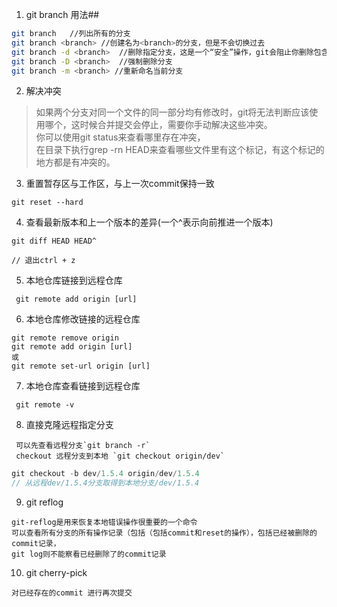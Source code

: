 1. git branch 用法##
```bash
git branch   //列出所有的分支  
git branch <branch> //创建名为<branch>的分支，但是不会切换过去  
git branch -d <branch>  //删除指定分支，这是一个“安全”操作，git会阻止你删除包含未合并更改的分支。  
git branch -D <branch>  //强制删除分支  
git branch -m <branch> //重新命名当前分支  
```
2. 解决冲突  
> 如果两个分支对同一个文件的同一部分均有修改时，git将无法判断应该使用哪个，这时候合并提交会停止，需要你手动解决这些冲突。  
 你可以使用git status来查看哪里存在冲突，  
 在目录下执行grep -rn HEAD来查看哪些文件里有这个标记，有这个标记的地方都是有冲突的。  
 
3. 重置暂存区与工作区，与上一次commit保持一致  
```git
git reset --hard  
```
4. 查看最新版本和上一个版本的差异(一个^表示向前推进一个版本)
```git
git diff HEAD HEAD^  

// 退出ctrl + z
 ```
5. 本地仓库链接到远程仓库
```git
 git remote add origin [url]
 ```
6. 本地仓库修改链接的远程仓库
  ```git
  git remote remove origin  
  git remote add origin [url]  
  或  
  git remote set-url origin [url]  
   ```  
   
7. 本地仓库查看链接到远程仓库  
```git
 git remote -v
 ```
8. 直接克隆远程指定分支
```git
 可以先查看远程分支`git branch -r`
 checkout 远程分支到本地 `git checkout origin/dev`
 ```
 ```js
 git checkout -b dev/1.5.4 origin/dev/1.5.4
 // 从远程dev/1.5.4分支取得到本地分支/dev/1.5.4
 ```
 9. git reflog 
 ```
 git-reflog是用来恢复本地错误操作很重要的一个命令
 可以查看所有分支的所有操作记录（包括（包括commit和reset的操作），包括已经被删除的commit记录，  
 git log则不能察看已经删除了的commit记录
 ```
 10. git cherry-pick <commit id>
 ```
 对已经存在的commit 进行再次提交
 ```
